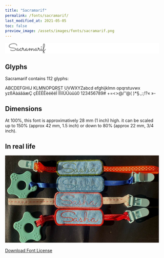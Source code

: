 ```yaml
---
title: "Sacramarif"
permalink: /fonts/sacramarif/
last_modified_at: 2021-05-05
toc: false
preview_image: /assets/images/fonts/sacramarif.png
---
```

![Sacramarif](/assets/images/fonts/sacramarif.png)



## Glyphs

Sacramarif contains 112 glyphs:
	
ABCDEFGHIJ
KLMNOPQRST
UVWXYZabcd
efghijklmn
opqrstuvwx
yzßÀàáâäæÇ
çÈÉËÊèéêëÍ
ÎÏïîÙÛùüû0
123456789#
+=<>@/'’@(
)*§.,:;!?«
»-

## Dimensions
At 100%, this font is approximatively 28 mm (1 inch) high.
it can be scaled up to 150% (approx 42 mm, 1.5 inch) or down  to  80% (approx 22 mm, 3/4 inch).

## In real life


![Attache](/assets/images/fonts/sacramaraif2.jpg)



[Download Font License](https://github.com/inkstitch/inkstitch/tree/main/fonts/sacramarif/LICENSE)
